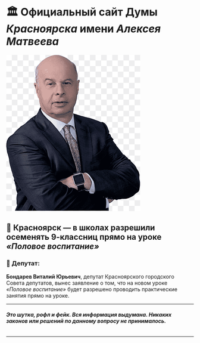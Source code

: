 
# 🏛️ Официальный сайт Думы *Красноярска* имени *Алексея Матвеева*

<img src="photo.png" alt="Описание изображения">

## 🚨 Красноярск — в школах разрешили осеменять 9-классниц прямо на уроке *«Половое воспитание»*

### 👤 Депутат:  
**Бондарев Виталий Юрьевич**, депутат Красноярского городского Совета депутатов, вынес заявление о том, что на новом уроке *«Половое воспитание»* будет разрешено проводить практические занятия прямо на уроке.

---

###### **Это шутка, рофл и фейк. Вся информация выдумана. Никаких законов или решений по данному вопросу не принималось.**

--- 

